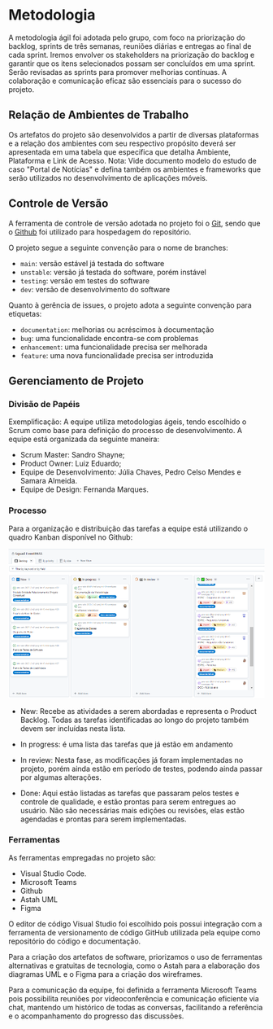 
# Metodologia

A metodologia ágil foi adotada pelo grupo, com foco na priorização do backlog, sprints de três semanas, reuniões diárias e entregas ao final de cada sprint. Iremos envolver os stakeholders na priorização do backlog e garantir que os itens selecionados possam ser concluídos em uma sprint. Serão revisadas as sprints para promover melhorias contínuas. A colaboração e comunicação eficaz são essenciais para o sucesso do projeto.

## Relação de Ambientes de Trabalho

Os artefatos do projeto são desenvolvidos a partir de diversas plataformas e a relação dos ambientes com seu respectivo propósito deverá ser apresentada em uma tabela que especifica que detalha Ambiente, Plataforma e Link de Acesso. 
Nota: Vide documento modelo do estudo de caso "Portal de Notícias" e defina também os ambientes e frameworks que serão utilizados no desenvolvimento de aplicações móveis.

## Controle de Versão

A ferramenta de controle de versão adotada no projeto foi o
[Git](https://git-scm.com/), sendo que o [Github](https://github.com)
foi utilizado para hospedagem do repositório.

O projeto segue a seguinte convenção para o nome de branches:

- `main`: versão estável já testada do software
- `unstable`: versão já testada do software, porém instável
- `testing`: versão em testes do software
- `dev`: versão de desenvolvimento do software

Quanto à gerência de issues, o projeto adota a seguinte convenção para
etiquetas:

- `documentation`: melhorias ou acréscimos à documentação
- `bug`: uma funcionalidade encontra-se com problemas
- `enhancement`: uma funcionalidade precisa ser melhorada
- `feature`: uma nova funcionalidade precisa ser introduzida

## Gerenciamento de Projeto

### Divisão de Papéis


Exemplificação: A equipe utiliza metodologias ágeis, tendo escolhido o Scrum como base para definição do processo de desenvolvimento. A equipe está organizada da seguinte maneira:

- Scrum Master: Sandro Shayne;
- Product Owner: Luiz Eduardo;
- Equipe de Desenvolvimento: Júlia Chaves, Pedro Celso Mendes e Samara Almeida.
- Equipe de Design: Fernanda Marques.

### Processo

Para a organização e distribuição das tarefas a equipe está utilizando o quadro Kanban disponível no Github:

![Kanban](img/Kanban-Github.PNG)

- New: Recebe as atividades a serem abordadas e representa o Product Backlog. Todas as tarefas identificadas ao longo do projeto também devem ser incluídas nesta lista.

- In progress: é uma lista das tarefas que já estão em andamento

- In review: Nesta fase, as modificações já foram implementadas no projeto, porém ainda estão em período de testes, podendo ainda passar por algumas alterações.

- Done: Aqui estão listadas as tarefas que passaram pelos testes e controle de qualidade, e estão prontas para serem entregues ao usuário. Não são necessárias mais edições ou revisões, elas estão agendadas e prontas para serem implementadas.

### Ferramentas

As ferramentas empregadas no projeto são:

- Visual Studio Code.
- Microsoft Teams
- Github
- Astah UML
- Figma

O editor de código Visual Studio foi escolhido pois possui integração com a ferramenta de versionamento de código GitHub utilizada pela equipe como repositório do código e documentação.

Para a criação dos artefatos de software, priorizamos o uso de ferramentas alternativas e gratuitas de tecnologia, como o Astah para a elaboração dos diagramas UML e o Figma para a criação dos wireframes.

Para a comunicação da equipe, foi definida a ferramenta Microsoft Teams pois possibilita reuniões por videoconferência e comunicação eficiente via chat, mantendo um histórico de todas as conversas, facilitando a referência e o acompanhamento do progresso das discussões.

